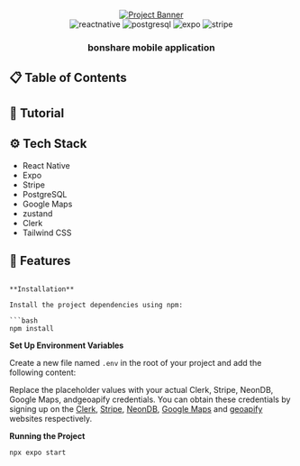 <div align="center">
  <br />
    <a href="https://youtu.be/kmy_YNhl0mw" target="_blank">
      <img src="https://i.ibb.co/Bf04Hpd/Readme-thumbnail-from-JS-Mastery.png" alt="Project Banner">
    </a>
  <br />

  <div>
    <img src="https://img.shields.io/badge/-React_Native-black?style=for-the-badge&logoColor=white&logo=react&color=61DAFB" alt="reactnative" />
    <img src="https://img.shields.io/badge/-PostgreSQL-black?style=for-the-badge&logoColor=white&logo=postgresql&color=4169E1" alt="postgresql" />
    <img src="https://img.shields.io/badge/-Expo-black?style=for-the-badge&logoColor=white&logo=expo&color=000020" alt="expo" />
    <img src="https://img.shields.io/badge/-Stripe-black?style=for-the-badge&logoColor=white&logo=stripe&color=008CDD" alt="stripe" />
  </div>

<h3 align="center">bonshare mobile application</h3>

   <div align="center">
     <!-- Build this project step by step with our detailed tutorial on <a href="https://www.youtube.com/@javascriptmastery/videos" target="_blank"><b>JavaScript Mastery</b></a> YouTube. Join the JSM family! -->
    </div>
</div>

## 📋 <a name="table">Table of Contents</a>

<!-- 1. 🤖 [Introduction](#introduction) -->
<!-- 2. ⚙️ [Tech Stack](#tech-stack) -->
<!-- 3. 🔋 [Features](#features) -->
<!-- 4. 🤸 [Quick Start](#quick-start) -->
<!-- 5. 🕸️ [Snippets (Code to Copy)](#snippets) -->
<!-- 6. 🖇️ [Links](#links) -->
<!-- 7. 📦 [Assets](#assets) -->
<!-- 8. 🚀 [More](#more) -->

## 🚨 Tutorial

<!-- This repository contains the code corresponding to an in-depth tutorial available on our YouTube -->
<!-- channel, <a href="https://www.youtube.com/@javascriptmastery/videos" target="_blank"><b>JavaScript Mastery</b></a>. -->

<!-- <a href="https://youtu.be/kmy_YNhl0mw" target="_blank"><img src="https://github.com/sujatagunale/EasyRead/assets/151519281/1736fca5-a031-4854-8c09-bc110e3bc16d" /></a> -->

<!-- ## <a name="introduction">🤖 Introduction</a> -->

<!-- Built with React Native for handling the user interface, Google Maps for rendering maps with directions, stripe for
handling payments, serverless Postgres for managing databases, and styled with TailwindCSS. The primary goal is to demonstrate how to develop full-stack mobile applications to showcase the developer's
skills in a unique manner that creates a lasting impact. -->

<!-- If you're getting started and need assistance or face any bugs, join our active Discord community with over **34k+**
members. It's a place where people help each other out. -->
<!--
<a href="https://discord.com/invite/n6EdbFJ" target="_blank"><img src="https://github.com/sujatagunale/EasyRead/assets/151519281/618f4872-1e10-42da-8213-1d69e486d02e" /></a> -->

## <a name="tech-stack">⚙️ Tech Stack</a>

- React Native
- Expo
- Stripe
- PostgreSQL
- Google Maps
- zustand
- Clerk
- Tailwind CSS

## <a name="features">🔋 Features</a>

<!-- 👉 **Onboarding Flow**: Seamless user registration and setup process. -->

<!-- 👉 **Email Password Authentication with Verification**: Secure login with email verification. -->

<!-- 👉 **oAuth Using Google**: Easy login using Google credentials. -->

<!-- 👉 **Authorization**: Secure access control for different user roles. -->

<!-- 👉 **Home Screen with Live Location & Google Map**: Real-time location tracking with markers on a map. -->

<!-- 👉 **Recent Rides**: View a list of recent rides at a glance. -->

<!-- 👉 **Google Places Autocomplete**: Search any place on Earth with autocomplete suggestions. -->

<!-- 👉 **Find Rides**: Search for rides by entering 'From' and 'To' locations. -->

<!-- 👉 **Select Rides from Map**: Choose available cars near your location from the map. -->

<!-- 👉 **Confirm Ride with Detailed Information**: View complete ride details, including time and fare price. -->

<!-- 👉 **Pay for Ride Using Stripe**: Make payments using multiple methods like cards and others. -->

<!-- 👉 **Create Rides After Successful Payment**: Book a ride after confirming payment. -->

<!-- 👉 **Profile**: Manage account details in the profile screen. -->

<!-- 👉 **History**: Review all rides booked so far. -->

<!-- 👉 **Responsive on Android and iOS**: Optimized for both Android and iOS devices. -->

<!-- and many more, including code architecture and reusability -->

<!-- ## <a name="quick-start">🤸 Quick Start</a> -->

<!-- Follow these steps to set up the project locally on your machine. -->

<!-- **Prerequisites** -->

<!-- Make sure you have the following installed on your machine: -->

<!-- - [Git](https://git-scm.com/) -->
<!-- - [Node.js](https://nodejs.org/en) -->
<!-- - [npm](https://www.npmjs.com/) (Node Package Manager) -->

<!-- **Cloning the Repository** -->

<!-- ```bash -->
<!-- # git clone https://github.com/JavaScript-Mastery-Pro/uber.git -->
<!-- # cd uber -->

````

**Installation**

Install the project dependencies using npm:

```bash
npm install
````

**Set Up Environment Variables**

Create a new file named `.env` in the root of your project and add the following content:

Replace the placeholder values with your actual Clerk, Stripe, NeonDB, Google Maps, andgeoapify credentials. You can
obtain these credentials by signing up on
the [Clerk](https://clerk.com/), [Stripe](https://stripe.com/in), [NeonDB](https://neon.tech/), [Google Maps](https://console.cloud.google.com/)
and [geoapify](https://www.geoapify.com/) websites respectively.

**Running the Project**

```bash
npx expo start
```
